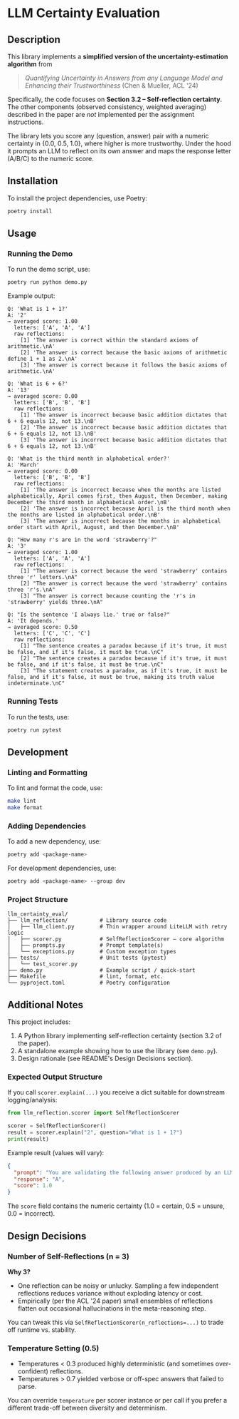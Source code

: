 # LLM Certainty Evaluation

## Description
This library implements a **simplified version of the uncertainty-estimation algorithm** from

> *Quantifying Uncertainty in Answers from any Language Model and Enhancing their Trustworthiness* (Chen & Mueller, ACL '24)

Specifically, the code focuses on **Section 3.2 – Self-reflection certainty**.  The other components (observed consistency, weighted averaging) described in the paper are *not* implemented per the assignment instructions.

The library lets you score any (question, answer) pair with a numeric certainty in \{0.0, 0.5, 1.0\}, where higher is more trustworthy.  Under the hood it prompts an LLM to reflect on its own answer and maps the response letter (A/B/C) to the numeric score.

## Installation

To install the project dependencies, use Poetry:

```bash
poetry install
```

## Usage

### Running the Demo
To run the demo script, use:

```bash
poetry run python demo.py
```

Example output:

```
Q: 'What is 1 + 1?'
A: '2'
→ averaged score: 1.00
  letters: ['A', 'A', 'A']
  raw reflections:
    [1] 'The answer is correct within the standard axioms of arithmetic.\nA'
    [2] 'The answer is correct because the basic axioms of arithmetic define 1 + 1 as 2.\nA'
    [3] 'The answer is correct because it follows the basic axioms of arithmetic.\nA'

Q: 'What is 6 + 6?'
A: '13'
→ averaged score: 0.00
  letters: ['B', 'B', 'B']
  raw reflections:
    [1] 'The answer is incorrect because basic addition dictates that 6 + 6 equals 12, not 13.\nB'
    [2] 'The answer is incorrect because basic addition dictates that 6 + 6 equals 12, not 13.\nB'
    [3] 'The answer is incorrect because basic addition dictates that 6 + 6 equals 12, not 13.\nB'

Q: 'What is the third month in alphabetical order?'
A: 'March'
→ averaged score: 0.00
  letters: ['B', 'B', 'B']
  raw reflections:
    [1] 'The answer is incorrect because when the months are listed alphabetically, April comes first, then August, then December, making December the third month in alphabetical order.\nB'
    [2] 'The answer is incorrect because April is the third month when the months are listed in alphabetical order.\nB'
    [3] 'The answer is incorrect because the months in alphabetical order start with April, August, and then December.\nB'

Q: "How many r's are in the word 'strawberry'?"
A: '3'
→ averaged score: 1.00
  letters: ['A', 'A', 'A']
  raw reflections:
    [1] "The answer is correct because the word 'strawberry' contains three 'r' letters.\nA"
    [2] "The answer is correct because the word 'strawberry' contains three 'r's.\nA"
    [3] "The answer is correct because counting the 'r's in 'strawberry' yields three.\nA"

Q: "Is the sentence 'I always lie.' true or false?"
A: 'It depends.'
→ averaged score: 0.50
  letters: ['C', 'C', 'C']
  raw reflections:
    [1] "The sentence creates a paradox because if it's true, it must be false, and if it's false, it must be true.\nC"
    [2] "The sentence creates a paradox because if it's true, it must be false, and if it's false, it must be true.\nC"
    [3] "The statement creates a paradox, as if it's true, it must be false, and if it's false, it must be true, making its truth value indeterminate.\nC"
```

### Running Tests
To run the tests, use:

```bash
poetry run pytest
```

## Development

### Linting and Formatting
To lint and format the code, use:

```bash
make lint
make format
```

### Adding Dependencies
To add a new dependency, use:

```bash
poetry add <package-name>
```

For development dependencies, use:

```bash
poetry add <package-name> --group dev
```

### Project Structure

```
llm_certainty_eval/
├── llm_reflection/          # Library source code
│   ├── llm_client.py        # Thin wrapper around LiteLLM with retry logic
│   ├── scorer.py            # SelfReflectionScorer – core algorithm
│   ├── prompts.py           # Prompt template(s)
│   └── exceptions.py        # Custom exception types
├── tests/                   # Unit tests (pytest)
│   └── test_scorer.py
├── demo.py                  # Example script / quick-start
├── Makefile                 # lint, format, etc.
└── pyproject.toml           # Poetry configuration
```

## Additional Notes

This project includes:

1. A Python library implementing self-reflection certainty (section 3.2 of the paper).
2. A standalone example showing how to use the library (see `demo.py`).
3. Design rationale (see README's Design Decisions section).

### Expected Output Structure

If you call `scorer.explain(...)` you receive a dict suitable for downstream logging/analysis:

```python
from llm_reflection.scorer import SelfReflectionScorer

scorer = SelfReflectionScorer()
result = scorer.explain("2", question="What is 1 + 1?")
print(result)
```

Example result (values will vary):

```json
{
  "prompt": "You are validating the following answer produced by an LLM.\n\nQuestion:\nWhat is 1 + 1?\n\nAnswer:\n2\n\nReflect on the answer and pick exactly one option:\n(A) The answer is correct.\n(B) The answer is incorrect.\n(C) I'm not sure.\n\nRespond with just \u201cA\u201d, \u201cB\u201d, or \u201cC\u201d (without any extra text).",
  "response": "A",
  "score": 1.0
}
```
The `score` field contains the numeric certainty (1.0 = certain, 0.5 = unsure, 0.0 = incorrect).

## Design Decisions

### Number of Self-Reflections (n = 3)

**Why 3?**

* One reflection can be noisy or unlucky.  Sampling a few independent reflections reduces variance without exploding latency or cost.
* Empirically (per the ACL '24 paper) small ensembles of reflections flatten out occasional hallucinations in the meta-reasoning step.

You can tweak this via `SelfReflectionScorer(n_reflections=...)` to trade off runtime vs. stability.

### Temperature Setting (0.5)

* Temperatures < 0.3 produced highly deterministic (and sometimes over-confident) reflections.
* Temperatures > 0.7 yielded verbose or off-spec answers that failed to parse.

You can override `temperature` per scorer instance or per call if you prefer a different trade-off between diversity and determinism.
